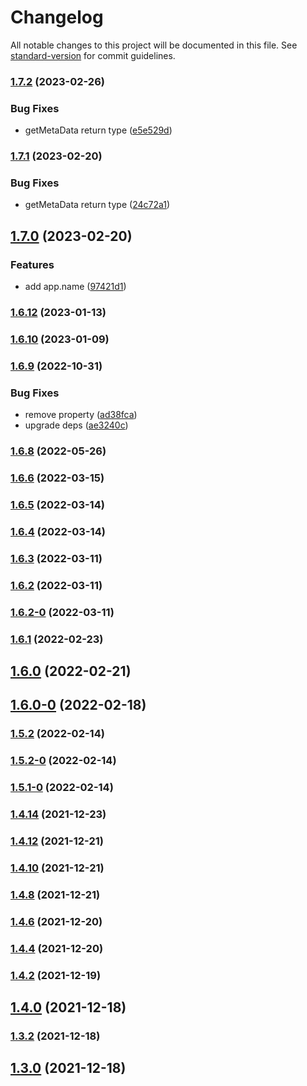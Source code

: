 # Changelog

All notable changes to this project will be documented in this file. See [standard-version](https://github.com/conventional-changelog/standard-version) for commit guidelines.

### [1.7.2](https://github.com/koatty/koatty_core/compare/v1.7.1...v1.7.2) (2023-02-26)


### Bug Fixes

* getMetaData return type ([e5e529d](https://github.com/koatty/koatty_core/commit/e5e529dfcc51d6ed67b4633c674dd291eeb2bcda))

### [1.7.1](https://github.com/koatty/koatty_core/compare/v1.7.0...v1.7.1) (2023-02-20)


### Bug Fixes

* getMetaData return type ([24c72a1](https://github.com/koatty/koatty_core/commit/24c72a197ffe34d7f5328b6def3d30a06fa170a9))

## [1.7.0](https://github.com/koatty/koatty_core/compare/v1.6.12...v1.7.0) (2023-02-20)


### Features

* add app.name ([97421d1](https://github.com/koatty/koatty_core/commit/97421d1ed211738fbb03c86b56b1c9fdf60b69cb))

### [1.6.12](https://github.com/koatty/koatty_core/compare/v1.6.10...v1.6.12) (2023-01-13)

### [1.6.10](https://github.com/koatty/koatty_core/compare/v1.6.9...v1.6.10) (2023-01-09)

### [1.6.9](https://github.com/koatty/koatty_core/compare/v1.6.8...v1.6.9) (2022-10-31)


### Bug Fixes

* remove property ([ad38fca](https://github.com/koatty/koatty_core/commit/ad38fca72a4a3626613a2687acbec8a58d9cccba))
* upgrade deps ([ae3240c](https://github.com/koatty/koatty_core/commit/ae3240cdcc18cb684c1b58a781b53b46d78ba3f0))

### [1.6.8](https://github.com/koatty/koatty_core/compare/v1.6.6...v1.6.8) (2022-05-26)

### [1.6.6](https://github.com/koatty/koatty_core/compare/v1.6.5...v1.6.6) (2022-03-15)

### [1.6.5](https://github.com/koatty/koatty_core/compare/v1.6.4...v1.6.5) (2022-03-14)

### [1.6.4](https://github.com/koatty/koatty_core/compare/v1.6.3...v1.6.4) (2022-03-14)

### [1.6.3](https://github.com/koatty/koatty_core/compare/v1.6.2...v1.6.3) (2022-03-11)

### [1.6.2](https://github.com/koatty/koatty_core/compare/v1.6.2-0...v1.6.2) (2022-03-11)

### [1.6.2-0](https://github.com/koatty/koatty_core/compare/v1.6.1...v1.6.2-0) (2022-03-11)

### [1.6.1](https://github.com/koatty/koatty_core/compare/v1.6.0...v1.6.1) (2022-02-23)

## [1.6.0](https://github.com/koatty/koatty_core/compare/v1.6.0-0...v1.6.0) (2022-02-21)

## [1.6.0-0](https://github.com/koatty/koatty_core/compare/v1.5.2...v1.6.0-0) (2022-02-18)

### [1.5.2](https://github.com/koatty/koatty_core/compare/v1.5.2-0...v1.5.2) (2022-02-14)

### [1.5.2-0](https://github.com/koatty/koatty_core/compare/v1.5.1-0...v1.5.2-0) (2022-02-14)

### [1.5.1-0](https://github.com/koatty/koatty_core/compare/v1.4.14...v1.5.1-0) (2022-02-14)

### [1.4.14](https://github.com/koatty/koatty_core/compare/v1.4.12...v1.4.14) (2021-12-23)

### [1.4.12](https://github.com/koatty/koatty_core/compare/v1.4.10...v1.4.12) (2021-12-21)

### [1.4.10](https://github.com/koatty/koatty_core/compare/v1.4.8...v1.4.10) (2021-12-21)

### [1.4.8](https://github.com/koatty/koatty_core/compare/v1.4.6...v1.4.8) (2021-12-21)

### [1.4.6](https://github.com/koatty/koatty_core/compare/v1.4.4...v1.4.6) (2021-12-20)

### [1.4.4](https://github.com/koatty/koatty_core/compare/v1.4.2...v1.4.4) (2021-12-20)

### [1.4.2](https://github.com/koatty/koatty_core/compare/v1.4.0...v1.4.2) (2021-12-19)

## [1.4.0](https://github.com/koatty/koatty_core/compare/v1.3.38...v1.4.0) (2021-12-18)

### [1.3.2](https://github.com/thinkkoa/koatty_logger/compare/v1.3.0...v1.3.2) (2021-12-18)

## [1.3.0](https://github.com/thinkkoa/koatty_logger/compare/v1.2.12...v1.3.0) (2021-12-18)
